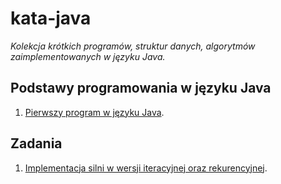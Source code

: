 # kata-java
_Kolekcja krótkich programów, struktur danych, algorytmów zaimplementowanych w języku Java._

Podstawy programowania w języku Java
----------------------------

001. [Pierwszy program w języku Java](/basic/lesson001.java).

Zadania
----------------------------
001. [Implementacja silni w wersji iteracyjnej oraz rekurencyjnej](/tasks/factorial.java).
